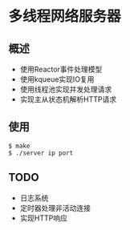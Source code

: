 # 多线程网络服务器

## 概述
+ 使用Reactor事件处理模型
+ 使用kqueue实现IO复用
+ 使用线程池实现并发处理请求
+ 实现主从状态机解析HTTP请求

## 使用

```
$ make
$ ./server ip port
```

## TODO

+ 日志系统
+ 定时器处理非活动连接
+ 实现HTTP响应

